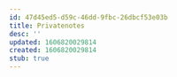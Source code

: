 ```yaml
---
id: 47d45ed5-d59c-46dd-9fbc-26dbcf53e03b
title: Privatenotes
desc: ''
updated: 1606820029814
created: 1606820029814
stub: true
---
```


